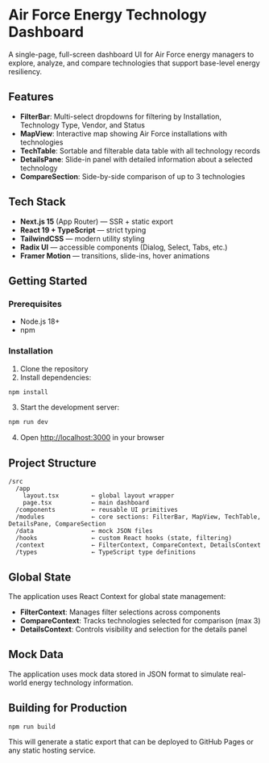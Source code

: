 # Air Force Energy Technology Dashboard

A single-page, full-screen dashboard UI for Air Force energy managers to explore, analyze, and compare technologies that support base-level energy resiliency.

## Features

- **FilterBar**: Multi-select dropdowns for filtering by Installation, Technology Type, Vendor, and Status
- **MapView**: Interactive map showing Air Force installations with technologies
- **TechTable**: Sortable and filterable data table with all technology records
- **DetailsPane**: Slide-in panel with detailed information about a selected technology
- **CompareSection**: Side-by-side comparison of up to 3 technologies

## Tech Stack

- **Next.js 15** (App Router) — SSR + static export
- **React 19 + TypeScript** — strict typing
- **TailwindCSS** — modern utility styling
- **Radix UI** — accessible components (Dialog, Select, Tabs, etc.)
- **Framer Motion** — transitions, slide-ins, hover animations

## Getting Started

### Prerequisites

- Node.js 18+
- npm

### Installation

1. Clone the repository
2. Install dependencies:

```bash
npm install
```

3. Start the development server:

```bash
npm run dev
```

4. Open [http://localhost:3000](http://localhost:3000) in your browser

## Project Structure

```
/src
  /app
    layout.tsx         ← global layout wrapper
    page.tsx           ← main dashboard
  /components          ← reusable UI primitives
  /modules             ← core sections: FilterBar, MapView, TechTable, DetailsPane, CompareSection
  /data                ← mock JSON files
  /hooks               ← custom React hooks (state, filtering)
  /context             ← FilterContext, CompareContext, DetailsContext
  /types               ← TypeScript type definitions
```

## Global State

The application uses React Context for global state management:

- **FilterContext**: Manages filter selections across components
- **CompareContext**: Tracks technologies selected for comparison (max 3)
- **DetailsContext**: Controls visibility and selection for the details panel

## Mock Data

The application uses mock data stored in JSON format to simulate real-world energy technology information.

## Building for Production

```bash
npm run build
```

This will generate a static export that can be deployed to GitHub Pages or any static hosting service. 